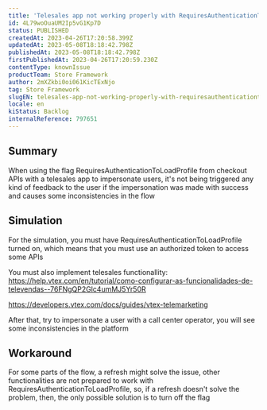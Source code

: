 ```yaml
---
title: 'Telesales app not working properly with RequiresAuthenticationToLoadProfile'
id: 4L79woOuaUM2Ip5vG1Kp7D
status: PUBLISHED
createdAt: 2023-04-26T17:20:58.399Z
updatedAt: 2023-05-08T18:18:42.798Z
publishedAt: 2023-05-08T18:18:42.798Z
firstPublishedAt: 2023-04-26T17:20:59.230Z
contentType: knownIssue
productTeam: Store Framework
author: 2mXZkbi0oi061KicTExNjo
tag: Store Framework
slugEN: telesales-app-not-working-properly-with-requiresauthenticationtoloadprofile
locale: en
kiStatus: Backlog
internalReference: 797651
---
```


## Summary


When using the flag RequiresAuthenticationToLoadProfile from checkout APIs with a telesales app to impersonate users, it's not being triggered any kind of feedback to the user if the impersonation was made with success and causes some inconsistencies in the flow


##

## Simulation



For the simulation, you must have RequiresAuthenticationToLoadProfile turned on, which means that you must use an authorized token to access some APIs

You must also implement telesales functionallity: https://help.vtex.com/en/tutorial/como-configurar-as-funcionalidades-de-televendas--76FNgQP2Glc4umMJ5Yr50R

https://developers.vtex.com/docs/guides/vtex-telemarketing

After that, try to impersonate a user with a call center operator, you will see some inconsistencies in the platform


##

## Workaround



For some parts of the flow, a refresh might solve the issue, other functionalities are not prepared to work with RequiresAuthenticationToLoadProfile, so, if a refresh doesn't solve the problem, then, the only possible solution is to turn off the flag




